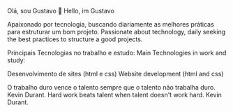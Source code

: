  Olá, sou Gustavo  🔭
 Hello, im Gustavo

Apaixonado por tecnologia, buscando diariamente as melhores práticas para estruturar um bom projeto.
Passionate about technology, daily seeking the best practices to structure a good projects.


Principais Tecnologias no trabalho e estudo:
Main Technologies in work and study:

Desenvolvimento de sites (html e css)
Website development (html and css)

O trabalho duro vence o talento sempre que o talento não trabalha duro. Kevin Durant.
Hard work beats talent when talent doesn't work hard. Kevin Durant.
